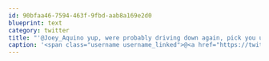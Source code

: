 ```yaml
---
id: 90bfaa46-7594-463f-9fbd-aab8a169e2d0
blueprint: text
category: twitter
title: "'@Joey_Aquino yup, were probably driving down again, pick you up on the way! Cc @gunsinger"
caption: '<span class="username username_linked">@<a href="https://twitter.com/Joey_Aquino" title="Joey Aquino">Joey_Aquino</a></span> yup, were probably driving down again, pick you up on the way! Cc <span class="username username_linked">@<a href="https://twitter.com/gunsinger" title="Cynthia Gunsinger">gunsinger</a></span>'
---
```

